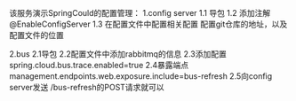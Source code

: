 该服务演示SpringCould的配置管理：
1.config server
    1.1 导包
    1.2 添加注解@EnableConfigServer
    1.3 在配置文件中配置相关配置
        配置git仓库的地址，以及配置文件的位置
        
2.bus
    2.1导包
    2.2配置文件中添加rabbitmq的信息
    2.3添加配置spring.cloud.bus.trace.enabled=true
    2.4暴露端点management.endpoints.web.exposure.include=bus-refresh
    2.5向config server发送 /bus-refresh的POST请求就可以
    
